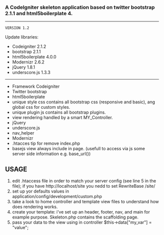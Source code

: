 ### A CodeIgniter skeleton application based on twitter bootstrap 2.1.1 and html5boilerplate 4.
---------------------------------------------------
	VERSION 1.2
Update libraries:
* Codeigniter 2.1.2
* bootstrap 2.1.1
* html5boilerplate 4.0.0
* Modernizr 2.6.2
* jQuery 1.8.1
* underscore.js 1.3.3
---------------------------------------------------
* Framework Codeigniter
* Twitter bootstrap
* html5boilerplate
* unique style css contains all bootstrap css (responsive and basic), ang global css for custom styles.
* unique plugin js contains all bootstrap plugins.
* view rendering handled by a smart MY_Controller.
* jQuery
* underscore.js
* nav_helper
* Modernizr
* .htacces tip for remove index.php
* basejs view always include in page. (usefull to access via js some server side information e.g. base_url())

USAGE
-------------------
1. edit .htaccess file in order to match your server config (see line 5 in the file);
	if you have http://localhost/site you nedd to set RewriteBase /site/
2. set up yor defaults values in application/config/development/custom.php
3. take a look to home controller and template view files to understand how does rendering works.
4. create your template: i've set up an header, footer, nav, and main for example purpose. Skeleton.php contains the scaffolding page.
5. pass your data to the view using in controller $this->data["my_var"] = "value";
